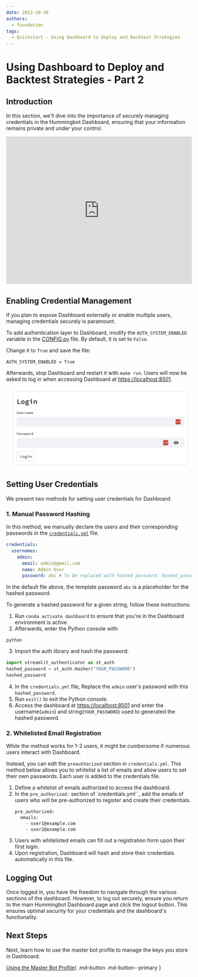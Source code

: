 ```yaml
---
date: 2023-10-30
authors:
  - foundation
tags:
  - Quickstart - Using Dashboard to Deploy and Backtest Strategies
---
```


# Using Dashboard to Deploy and Backtest Strategies - Part 2

## Introduction

In this section, we'll dive into the importance of securely managing credentials in the Hummingbot Dashboard, ensuring that your information remains private and under your control.

<iframe style="width:100%; min-height:400px;" src="https://www.youtube.com/embed/VmlD_WQVe4M?si=esn1bc-d2Up-wase" frameborder="0" allow="accelerometer; autoplay; encrypted-media; gyroscope; picture-in-picture" allowfullscreen></iframe>


## Enabling Credential Management

If you plan to expose Dashboard externally or enable multiple users, managing credentials securely is paramount.

To add authentication layer to Dashboard, modify the `AUTH_SYSTEM_ENABLED` variable in the [CONFIG.py](https://github.com/hummingbot/dashboard/blob/main/CONFIG.py) file. By default, it is set to `False`. 

Change it to `True` and save the file:
```
AUTH_SYSTEM_ENABLED = True
```

Afterwards, stop Dashboard and restart it with `make run`. Users will now be asked to log in when accessing Dashboard at <https://localhost:8501>.

![](login.png)

## Setting User Credentials

We present two methods for setting user credentials for Dashboard:

### 1. Manual Password Hashing

In this method, we manually declare the users and their corresponding passwords in the [`credentials.yml`](https://github.com/hummingbot/dashboard/blob/main/credentials.yml) file.

```yaml
credentials:
  usernames:
    admin:
      email: admin@gmail.com
      name: Admin User
      password: abc # To be replaced with hashed password: hashed_passwords = stauth.Hasher(['abc', 'def']).generate()
```
In the default file above, the template password `abc` is a placeholder for the hashed password.

To generate a hashed password for a given string, follow these instructions:

1. Run `conda activate dashboard` to ensure that you're in the Dashboard environment is active.
2. Afterwards, enter the Python console with:
  ```
  python
  ```
3. Import the auth library and hash the password:
  ```python
  import streamlit_authenticator as st_auth
  hashed_password = st_auth.Hasher("YOUR_PASSWORD")
  hashed_password
  ```
4. In the `credentials.yml` file, Replace the `admin` user's password with this `hashed_password`.
3. Run `exit()` to exit the Python console.
4. Access the dashboard at <https://localhost:8501> and enter the username(`admin`) and string(`YOUR_PASSWORD`) used to generated the hashed password.


### 2. Whitelisted Email Registration

While the method works for 1-2 users, it might be cumbersome if numerous users interact with Dashboard. 

Instead, you can edit the `preauthorized` section in `credentials.yml`. This method below allows you to whitelist a list of emails and allow users to set their own passwords. Each user is added to the credentials file.

1. Define a whitelist of emails authorized to access the dashboard.
2. In the `pre_authorized:` section of `credentials.yml``, add the emails of users who will be pre-authorized to register and create their credentials.
    ```
    pre_authorized:
      emails:
        - user1@example.com
        - user2@example.com
    ```
3. Users with whitelisted emails can fill out a registration form upon their first login.
4. Upon registration, Dashboard will hash and store their credentials automatically in this file.


## Logging Out

Once logged in, you have the freedom to navigate through the various sections of the dashboard. However, to log out securely, ensure you return to the main Hummingbot Dashboard page and click the logout button. This ensures optimal security for your credentials and the dashboard's functionality.

## Next Steps

Next, learn how to use the master bot profile to manage the keys you store in Dashboard.

[Using the Master Bot Profile](3-master-bot-profile.md){ .md-button .md-button--primary }
